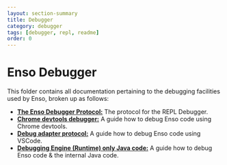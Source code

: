 ```yaml
---
layout: section-summary
title: Debugger
category: debugger
tags: [debugger, repl, readme]
order: 0
---
```


# Enso Debugger

This folder contains all documentation pertaining to the debugging facilities
used by Enso, broken up as follows:

- [**The Enso Debugger Protocol:**](./protocol.md) The protocol for the REPL
  Debugger.
- [**Chrome devtools debugger:**](./chrome-devtools.md) A guide how to debug
  Enso code using Chrome devtools.
- [**Debug adapter protocol:**](./dap.md) A guide how to debug Enso code using
  VSCode.
- [**Debugging Engine (Runtime) only Java code:**](./runtime-debugging.md) A
  guide how to debug Enso code & the internal Java code.
